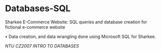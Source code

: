 # Databases-SQL
Sharkee E-Commerce Website: SQL queries and database creation for fictional e-commerce website

•	Data creation, and data wrangling done using Microsoft SQL for Sharkee.

*NTU CZ2007 INTRO TO DATABASES*
